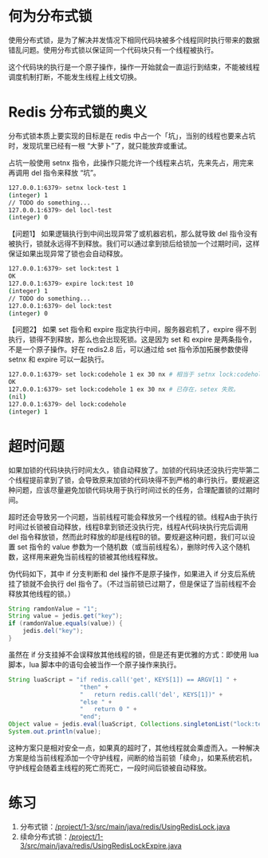 
# 何为分布式锁
使用分布式锁，是为了解决并发情况下相同代码块被多个线程同时执行带来的数据错乱问题。使用分布式锁以保证同一个代码块只有一个线程被执行。

这个代码块的执行是一个原子操作，操作一开始就会一直运行到结束，不能被线程调度机制打断，不能发生线程上线文切换。
<!-- more -->
# Redis 分布式锁的奥义
分布式锁本质上要实现的目标是在 redis 中占一个「坑」，当别的线程也要来占坑时，发现坑里已经有一根 “大萝卜”了，就只能放弃或重试。

占坑一般使用 setnx 指令，此操作只能允许一个线程来占坑，先来先占，用完来再调用 del 指令来释放 “坑”。

```sh
127.0.0.1:6379> setnx lock-test 1
(integer) 1
// TODO do something...
127.0.0.1:6379> del locl-test
(integer) 0
```

【问题1】
如果逻辑执行到中间出现异常了或机器宕机，那么就导致 del 指令没有被执行，锁就永远得不到释放。我们可以通过拿到锁后给锁加一个过期时间，这样保证如果出现异常了锁也会自动释放。

```sh
127.0.0.1:6379> set lock:test 1
OK
127.0.0.1:6379> expire lock:test 10
(integer) 1
// TODO do something...
127.0.0.1:6379> del lock:test
(integer) 0
```

【问题2】
如果 set 指令和 expire 指定执行中间，服务器宕机了，expire 得不到执行，锁得不到释放，那么也会出现死锁。这是因为 set 和 expire 是两条指令，不是一个原子操作。好在 redis2.8 后，可以通过给 set 指令添加拓展参数使得 setnx 和 expire 可以一起执行。

```sh
127.0.0.1:6379> set lock:codehole 1 ex 30 nx # 相当于 setnx lock:codehole 1 & expire lock:codehole 30
OK
127.0.0.1:6379> set lock:codehole 1 ex 30 nx # 已存在，setex 失败。
(nil)
127.0.0.1:6379> del lock:codehole
(integer) 1
```

# 超时问题
如果加锁的代码块执行时间太久，锁自动释放了。加锁的代码块还没执行完毕第二个线程提前拿到了锁，会导致原来加锁的代码块得不到严格的串行执行。要规避这种问题，应该尽量避免加锁代码块用于执行时间过长的任务，合理配置锁的过期时间。

超时还会导致另一个问题，当前线程可能会释放另一个线程的锁。线程A由于执行时间过长锁被自动释放，线程B拿到锁还没执行完，线程A代码块执行完后调用 del 指令释放锁，然而此时释放的却是线程B的锁。要规避这种问题，我们可以设置 set 指令的 value 参数为一个随机数（或当前线程名），删除时传入这个随机数，这样用来避免当前线程的锁被其他线程释放。

伪代码如下，其中 if 分支判断和 del 操作不是原子操作，如果进入 if 分支后系统挂了锁就不会执行 del 指令了。（不过当前锁已过期了，但是保证了当前线程不会释放其他线程的锁。）

```java
String ramdonValue = "1";
String value = jedis.get("key");
if (ramdonValue.equals(value)) {
    jedis.del("key");
}
```

虽然在 if 分支挂掉不会误释放其他线程的锁，但是还有更优雅的方式：即使用 lua 脚本，lua 脚本中的语句会被当作一个原子操作来执行。

```Java
String luaScript = "if redis.call('get', KEYS[1]) == ARGV[1] " +
                    "then" +
                    "   return redis.call('del', KEYS[1])" +
                    "else " +
                    "   return 0 " +
                    "end";
Object value = jedis.eval(luaScript, Collections.singletonList("lock:test"), Collections.singletonList("randomValue"));
System.out.println(value);
```

这种方案只是相对安全一点，如果真的超时了，其他线程就会乘虚而入。一种解决方案是给当前线程添加一个守护线程，间断的给当前锁「续命」，如果系统宕机，守护线程会随着主线程的死亡而死亡，一段时间后锁被自动释放。

# 练习
1. 分布式锁：[/project/1-3/src/main/java/redis/UsingRedisLock.java](https://github.com/yuzh233/redis-learning/blob/master/project/1-3/src/main/java/xyz/yuzh/learning/redis/UsingRedisLock.java)
2. 续命分布式锁：[/project/1-3/src/main/java/redis/UsingRedisLockExpire.java](https://github.com/yuzh233/redis-learning/blob/master/project/1-3/src/main/java/xyz/yuzh/learning/redis/UsingRedisLockExpire.java)
